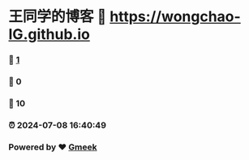 # 王同学的博客 :link: https://wongchao-IG.github.io 
### :page_facing_up: [1](https://wongchao-IG.github.io/tag.html) 
### :speech_balloon: 0 
### :hibiscus: 10 
### :alarm_clock: 2024-07-08 16:40:49 
### Powered by :heart: [Gmeek](https://github.com/Meekdai/Gmeek)
